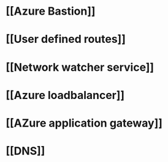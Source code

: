 # [[Azure Bastion]]

# [[User defined routes]]

# [[Network watcher service]]

# [[Azure loadbalancer]]

# [[AZure application gateway]]


# [[DNS]]